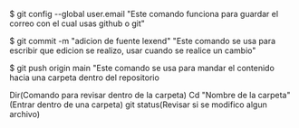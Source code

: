$ git config --global user.email
"Este comando funciona para guardar el correo con el cual usas github o git"

$ git commit -m "adicion de fuente lexend"
"Este comando se usa para escribir que edicion se realizo, usar cuando se realice un cambio"

$ git push origin main
"Este comando se usa para mandar el contenido hacia una carpeta dentro del repositorio

Dir(Comando para revisar dentro de la carpeta)
Cd "Nombre de la carpeta"(Entrar dentro de una carpeta)
git status(Revisar si se modifico algun archivo)
